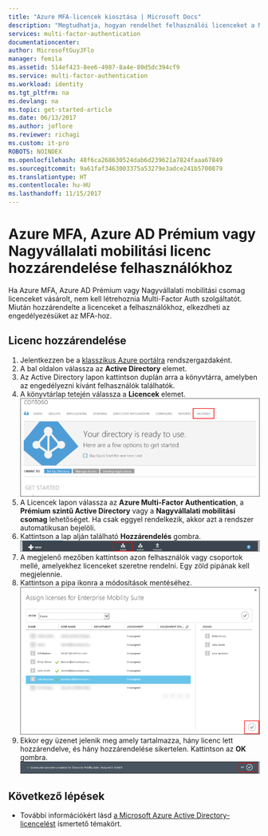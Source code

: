 ```yaml
---
title: "Azure MFA-licencek kiosztása | Microsoft Docs"
description: "Megtudhatja, hogyan rendelhet felhasználói licenceket a Microsoft Azure Multi-Factor Authentication hitelesítéshez."
services: multi-factor-authentication
documentationcenter: 
author: MicrosoftGuyJFlo
manager: femila
ms.assetid: 514ef423-8ee6-4987-8a4e-80d5dc394cf9
ms.service: multi-factor-authentication
ms.workload: identity
ms.tgt_pltfrm: na
ms.devlang: na
ms.topic: get-started-article
ms.date: 06/13/2017
ms.author: joflore
ms.reviewer: richagi
ms.custom: it-pro
ROBOTS: NOINDEX
ms.openlocfilehash: 48f6ca268630524dab6d239621a7824faaa67849
ms.sourcegitcommit: 9a61faf3463003375a53279e3adce241b5700879
ms.translationtype: HT
ms.contentlocale: hu-HU
ms.lasthandoff: 11/15/2017
---
```

# <a name="assigning-an-azure-mfa-azure-ad-premium-or-enterprise-mobility-license-to-users"></a>Azure MFA, Azure AD Prémium vagy Nagyvállalati mobilitási licenc hozzárendelése felhasználókhoz
Ha Azure MFA, Azure AD Prémium vagy Nagyvállalati mobilitási csomag licenceket vásárolt, nem kell létrehoznia Multi-Factor Auth szolgáltatót. Miután hozzárendelte a licenceket a felhasználókhoz, elkezdheti az engedélyezésüket az MFA-hoz.

## <a name="to-assign-a-license"></a>Licenc hozzárendelése
1. Jelentkezzen be a [klasszikus Azure portálra](https://manage.windowsazure.com) rendszergazdaként.
2. A bal oldalon válassza az **Active Directory** elemet.
3. Az Active Directory lapon kattintson duplán arra a könyvtárra, amelyben az engedélyezni kívánt felhasználók találhatók.
4. A könyvtárlap tetején válassza a **Licencek** elemet.
   ![Licencek hozzárendelése](./media/multi-factor-authentication-get-started-assign-licenses/assign1.png)
5. A Licencek lapon válassza az **Azure Multi-Factor Authentication**, a **Prémium szintű Active Directory** vagy a **Nagyvállalati mobilitási csomag** lehetőséget.  Ha csak eggyel rendelkezik, akkor azt a rendszer automatikusan bejelöli.
6. Kattintson a lap alján található **Hozzárendelés** gombra.
   ![Licencek hozzárendelése](./media/multi-factor-authentication-get-started-assign-licenses/assign3.png)
7. A megjelenő mezőben kattintson azon felhasználók vagy csoportok mellé, amelyekhez licenceket szeretne rendelni.  Egy zöld pipának kell megjelennie.
8. Kattintson a pipa ikonra a módosítások mentéséhez.
   ![Licencek hozzárendelése](./media/multi-factor-authentication-get-started-assign-licenses/assign4.png)
9. Ekkor egy üzenet jelenik meg amely tartalmazza, hány licenc lett hozzárendelve, és hány hozzárendelése sikertelen.  Kattintson az **OK** gombra.
   ![Licencek hozzárendelése](./media/multi-factor-authentication-get-started-assign-licenses/assign5.png)

## <a name="next-steps"></a>Következő lépések

- További információkért lásd [a Microsoft Azure Active Directory-licencelést](../active-directory/active-directory-licensing-whatis-azure-portal.md) ismertető témakört.
